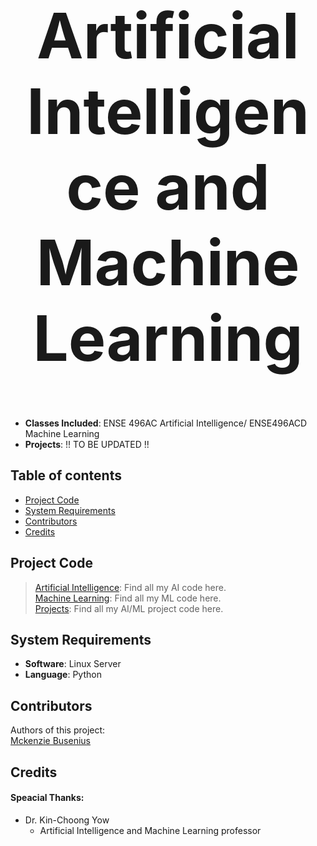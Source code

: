 <h1 align="center" style="font-size:100px" >
  Artificial Intelligence and Machine Learning
</h1>

- **Classes Included**: ENSE 496AC Artificial Intelligence/ ENSE496ACD Machine Learning
- **Projects**: !! TO BE UPDATED !!

## Table of contents
- [Project Code](#project-code)
- [System Requirements](#system-requirements)
- [Contributors](#contributors)
- [Credits](#credits)


## Project Code
> [Artificial Intelligence](Artificial_Intelligence): Find all my AI code here.  
> [Machine Learning](Machine_Learning): Find all my ML code here.  
> [Projects](Projects): Find all my AI/ML project code here.  


## System Requirements
- **Software**: Linux Server
- **Language**: Python

## Contributors
Authors of this project:  
[Mckenzie Busenius](https://github.com/macbusenius)  

## Credits
#### Speacial Thanks:
- Dr. Kin-Choong Yow
  - Artificial Intelligence and Machine Learning professor





